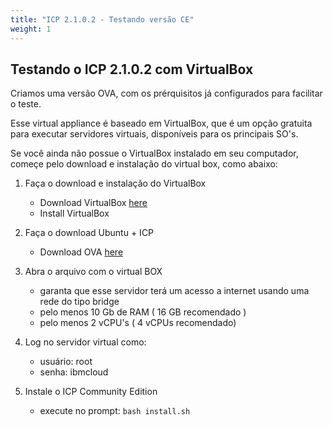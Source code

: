 ```yaml
---
title: "ICP 2.1.0.2 - Testando versão CE"
weight: 1
---
```


## Testando o ICP 2.1.0.2 com VirtualBox

Criamos uma versão OVA, com os prérquisitos já configurados para facilitar o teste.

Esse virtual appliance é baseado em VirtualBox, que é um opção gratuita para executar servidores virtuais, disponíveis para os principais SO's.

Se você ainda não possue o VirtualBox instalado em seu computador, começe pelo download e instalação do virtual box, como abaixo:

1. Faça o download e instalação do VirtualBox
    - Download VirtualBox [here](https://www.virtualbox.org/wiki/Downloads)
    - Install VirtualBox

2. Faça o download Ubuntu + ICP 
    - Download OVA [here](https://s3-api.us-geo.objectstorage.softlayer.net/jmbarros-icp-ce/icp-2-1-0-2/icp-ce-2-1-0-2.ova)

3. Abra o arquivo com o virtual BOX 
    - garanta que esse servidor terá um acesso a internet usando uma rede do tipo bridge 
    - pelo menos 10 Gb de RAM ( 16 GB recomendado )
    - pelo menos 2 vCPU's ( 4 vCPUs recomendado)

4. Log no servidor virtual como:
    - usuário: root
    - senha: ibmcloud

5. Instale o ICP Community Edition 
    - execute no prompt:
    ```bash install.sh```
